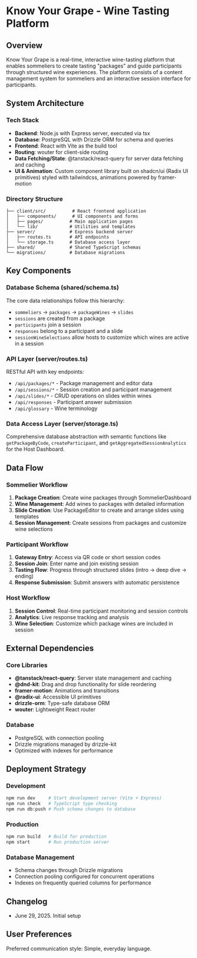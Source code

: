 # Know Your Grape - Wine Tasting Platform

## Overview

Know Your Grape is a real-time, interactive wine-tasting platform that enables sommeliers to create tasting "packages" and guide participants through structured wine experiences. The platform consists of a content management system for sommeliers and an interactive session interface for participants.

## System Architecture

### Tech Stack
- **Backend**: Node.js with Express server, executed via tsx
- **Database**: PostgreSQL with Drizzle ORM for schema and queries
- **Frontend**: React with Vite as the build tool
- **Routing**: wouter for client-side routing
- **Data Fetching/State**: @tanstack/react-query for server data fetching and caching
- **UI & Animation**: Custom component library built on shadcn/ui (Radix UI primitives) styled with tailwindcss, animations powered by framer-motion

### Directory Structure
```
├── client/src/          # React frontend application
│   ├── components/      # UI components and forms
│   ├── pages/          # Main application pages
│   └── lib/            # Utilities and templates
├── server/             # Express backend server
│   ├── routes.ts       # API endpoints
│   └── storage.ts      # Database access layer
├── shared/             # Shared TypeScript schemas
└── migrations/         # Database migrations
```

## Key Components

### Database Schema (shared/schema.ts)
The core data relationships follow this hierarchy:
- `sommeliers` → `packages` → `packageWines` → `slides`
- `sessions` are created from a package
- `participants` join a session
- `responses` belong to a participant and a slide
- `sessionWineSelections` allow hosts to customize which wines are active in a session

### API Layer (server/routes.ts)
RESTful API with key endpoints:
- `/api/packages/*` - Package management and editor data
- `/api/sessions/*` - Session creation and participant management
- `/api/slides/*` - CRUD operations on slides within wines
- `/api/responses` - Participant answer submission
- `/api/glossary` - Wine terminology

### Data Access Layer (server/storage.ts)
Comprehensive database abstraction with semantic functions like `getPackageByCode`, `createParticipant`, and `getAggregatedSessionAnalytics` for the Host Dashboard.

## Data Flow

### Sommelier Workflow
1. **Package Creation**: Create wine packages through SommelierDashboard
2. **Wine Management**: Add wines to packages with detailed information
3. **Slide Creation**: Use PackageEditor to create and arrange slides using templates
4. **Session Management**: Create sessions from packages and customize wine selections

### Participant Workflow
1. **Gateway Entry**: Access via QR code or short session codes
2. **Session Join**: Enter name and join existing session
3. **Tasting Flow**: Progress through structured slides (intro → deep dive → ending)
4. **Response Submission**: Submit answers with automatic persistence

### Host Workflow
1. **Session Control**: Real-time participant monitoring and session controls
2. **Analytics**: Live response tracking and analysis
3. **Wine Selection**: Customize which package wines are included in session

## External Dependencies

### Core Libraries
- **@tanstack/react-query**: Server state management and caching
- **@dnd-kit**: Drag and drop functionality for slide reordering
- **framer-motion**: Animations and transitions
- **@radix-ui**: Accessible UI primitives
- **drizzle-orm**: Type-safe database ORM
- **wouter**: Lightweight React router

### Database
- PostgreSQL with connection pooling
- Drizzle migrations managed by drizzle-kit
- Optimized with indexes for performance

## Deployment Strategy

### Development
```bash
npm run dev     # Start development server (Vite + Express)
npm run check   # TypeScript type checking
npm run db:push # Push schema changes to database
```

### Production
```bash
npm run build   # Build for production
npm start       # Run production server
```

### Database Management
- Schema changes through Drizzle migrations
- Connection pooling configured for concurrent operations
- Indexes on frequently queried columns for performance

## Changelog
- June 29, 2025. Initial setup

## User Preferences

Preferred communication style: Simple, everyday language.